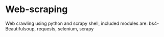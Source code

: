 # Web-scraping
Web crawling using python and scrapy shell, included modules are: bs4-Beautifulsoup, requests, selenium, scrapy
